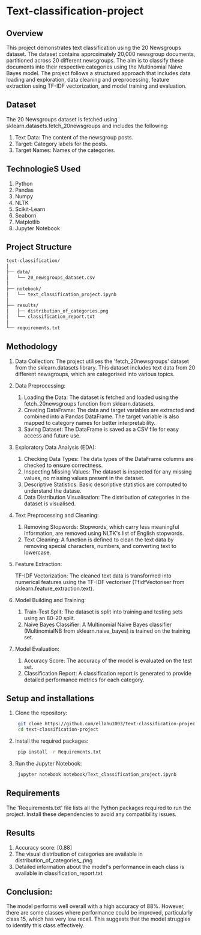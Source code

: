 # Text-classification-project

## Overview
This project demonstrates text classification using the 20 Newsgroups dataset. The dataset contains approximately 20,000 newsgroup documents, partitioned across 20 different newsgroups. The aim is to classify these documents into their respective categories using the Multinomial Naive Bayes model. The project follows a structured approach that includes data loading and exploration, data cleaning and preprocessing, feature extraction using TF-IDF vectorization, and model training and evaluation.

## Dataset
The 20 Newsgroups dataset is fetched using sklearn.datasets.fetch_20newsgroups and includes the following:
1) Text Data: The content of the newsgroup posts.
2) Target: Category labels for the posts.
3) Target Names: Names of the categories.

## TechnologieS Used
1) Python
2) Pandas
3) Numpy
3) NLTK
4) Scikit-Learn
5) Seaborn
6) Matplotlib
7) Jupyter Notebook

## Project Structure
```markdown
text-classification/
│
├── data/
│   └── 20_newsgroups_dataset.csv
│
├── notebook/
│   └── text_classification_project.ipynb
│
├── results/
│   ├── distribution_of_categories.png
│   └── classification_report.txt
│
└── requirements.txt
```

## Methodology
1) Data Collection:
   The project utilises the 'fetch_20newsgroups' dataset from the sklearn.datasets library. This dataset includes text data from 20 different newsgroups, which are categorised into various topics.

2) Data Preprocessing:
   1. Loading the Data: The dataset is fetched and loaded using the fetch_20newsgroups function from sklearn.datasets.
   2. Creating DataFrame: The data and target variables are extracted and combined into a Pandas DataFrame. The target variable is also mapped to category names for better interpretability.
   3. Saving Dataset: The DataFrame is saved as a CSV file for easy access and future use.

3) Exploratory Data Analysis (EDA):
   1. Checking Data Types: The data types of the DataFrame columns are checked to ensure correctness.
   2. Inspecting Missing Values: The dataset is inspected for any missing values, no missing values present in the dataset.
   3. Descriptive Statistics: Basic descriptive statistics are computed to understand the datase.
   4. Data Distribution Visualisation: The distribution of categories in the dataset is visualised.

4) Text Preprocessing and Cleaning:
   1. Removing Stopwords: Stopwords, which carry less meaningful information, are removed using NLTK's list of English stopwords.
   2. Text Cleaning: A function is defined to clean the text data by removing special characters, numbers, and converting text to lowercase.

5) Feature Extraction:

   TF-IDF Vectorization: The cleaned text data is transformed into numerical features using the TF-IDF vectoriser (TfidfVectoriser from sklearn.feature_extraction.text).
   
6) Model Building and Training:
   1. Train-Test Split: The dataset is split into training and testing sets using an 80-20 split.
   2. Naive Bayes Classifier: A Multinomial Naive Bayes classifier (MultinomialNB from sklearn.naive_bayes) is trained on the training set.

7) Model Evaluation: 
   1. Accuracy Score: The accuracy of the model is evaluated on the test set.
   2. Classification Report: A classification report is generated to provide detailed performance metrics for each category.



## Setup and installations
1) Clone the repository:
   ```bash
    git clone https://github.com/ellahu1003/text-classification-project.git
    cd text-classification-project
    ```
2) Install the required packages:
   ```bash
    pip install -r Requirements.txt
    ```
3) Run the Jupyter Notebook:
   ```bash
    jupyter notebook notebook/Text_classification_project.ipynb
    ```

## Requirements
The 'Requirements.txt' file lists all the Python packages required to run the project. Install these dependencies to avoid any compatibility issues.

## Results
1) Accuracy score: [0.88]
2) The visual distribution of categories are available in distribution_of_categories_.png
3) Detailed information about the model's performance in each class is available in classification_report.txt

## Conclusion:
The model performs well overall with a high accuracy of 88%. However, there are some classes where performance could be improved, particularly class 15, which has very low recall. This suggests that the model struggles to identify this class effectively. 
